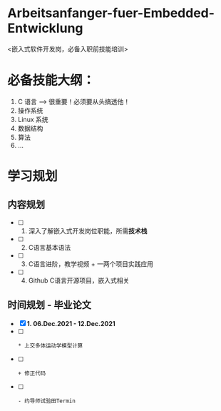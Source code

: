 # Arbeitsanfanger-fuer-Embedded-Entwicklung
<嵌入式软件开发岗，必备入职前技能培训>

# 必备技能大纲：
  1. C 语言 --> 很重要！必须要从头搞透他！
  2. 操作系统
  3. Linux 系统
  4. 数据结构
  5. 算法
  6. ...

# 学习规划
  ## 内容规划
  - [ ] 1. 深入了解嵌入式开发岗位职能，所需**技术栈**
  - [ ] 2. C语言基本语法
  - [ ] 3. C语言进阶，教学视频 + 一两个项目实践应用
  - [ ] 4. Github C语言开源项目，嵌入式相关

  ## 时间规划 - 毕业论文
  - [x] **1. 06.Dec.2021 - 12.Dec.2021**
  - [ ]     * 上交多体运动学模型计算
  - [ ]     + 修正代码
  - [ ]     - 约导师试验田Termin
  
